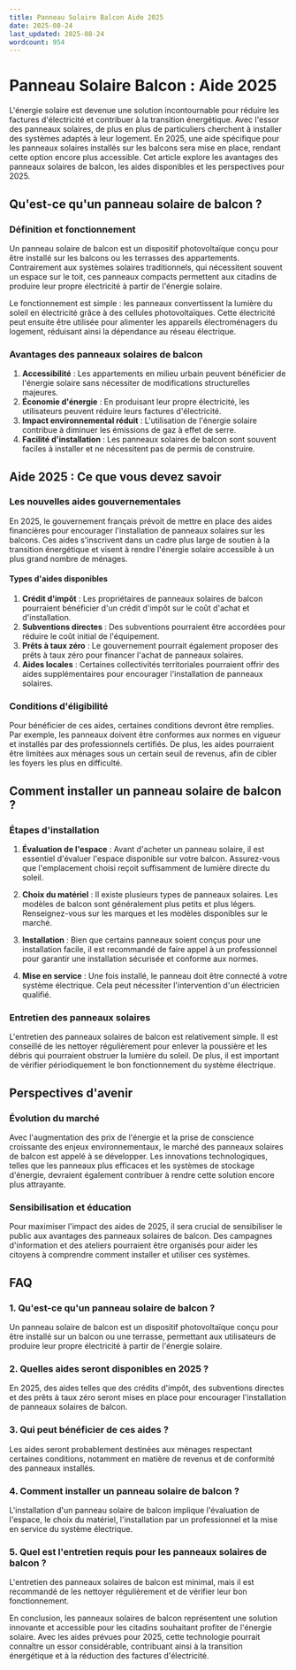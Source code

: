 ```yaml
---
title: Panneau Solaire Balcon Aide 2025
date: 2025-08-24
last_updated: 2025-08-24
wordcount: 954
---
```


# Panneau Solaire Balcon : Aide 2025

L'énergie solaire est devenue une solution incontournable pour réduire les factures d'électricité et contribuer à la transition énergétique. Avec l'essor des panneaux solaires, de plus en plus de particuliers cherchent à installer des systèmes adaptés à leur logement. En 2025, une aide spécifique pour les panneaux solaires installés sur les balcons sera mise en place, rendant cette option encore plus accessible. Cet article explore les avantages des panneaux solaires de balcon, les aides disponibles et les perspectives pour 2025.

## Qu'est-ce qu'un panneau solaire de balcon ?

### Définition et fonctionnement

Un panneau solaire de balcon est un dispositif photovoltaïque conçu pour être installé sur les balcons ou les terrasses des appartements. Contrairement aux systèmes solaires traditionnels, qui nécessitent souvent un espace sur le toit, ces panneaux compacts permettent aux citadins de produire leur propre électricité à partir de l'énergie solaire.

Le fonctionnement est simple : les panneaux convertissent la lumière du soleil en électricité grâce à des cellules photovoltaïques. Cette électricité peut ensuite être utilisée pour alimenter les appareils électroménagers du logement, réduisant ainsi la dépendance au réseau électrique.

### Avantages des panneaux solaires de balcon

1. **Accessibilité** : Les appartements en milieu urbain peuvent bénéficier de l'énergie solaire sans nécessiter de modifications structurelles majeures.
2. **Économie d'énergie** : En produisant leur propre électricité, les utilisateurs peuvent réduire leurs factures d'électricité.
3. **Impact environnemental réduit** : L'utilisation de l'énergie solaire contribue à diminuer les émissions de gaz à effet de serre.
4. **Facilité d'installation** : Les panneaux solaires de balcon sont souvent faciles à installer et ne nécessitent pas de permis de construire.

## Aide 2025 : Ce que vous devez savoir

### Les nouvelles aides gouvernementales

En 2025, le gouvernement français prévoit de mettre en place des aides financières pour encourager l'installation de panneaux solaires sur les balcons. Ces aides s'inscrivent dans un cadre plus large de soutien à la transition énergétique et visent à rendre l'énergie solaire accessible à un plus grand nombre de ménages.

#### Types d'aides disponibles

1. **Crédit d'impôt** : Les propriétaires de panneaux solaires de balcon pourraient bénéficier d'un crédit d'impôt sur le coût d'achat et d'installation.
2. **Subventions directes** : Des subventions pourraient être accordées pour réduire le coût initial de l'équipement.
3. **Prêts à taux zéro** : Le gouvernement pourrait également proposer des prêts à taux zéro pour financer l'achat de panneaux solaires.
4. **Aides locales** : Certaines collectivités territoriales pourraient offrir des aides supplémentaires pour encourager l'installation de panneaux solaires.

### Conditions d'éligibilité

Pour bénéficier de ces aides, certaines conditions devront être remplies. Par exemple, les panneaux doivent être conformes aux normes en vigueur et installés par des professionnels certifiés. De plus, les aides pourraient être limitées aux ménages sous un certain seuil de revenus, afin de cibler les foyers les plus en difficulté.

## Comment installer un panneau solaire de balcon ?

### Étapes d'installation

1. **Évaluation de l'espace** : Avant d'acheter un panneau solaire, il est essentiel d'évaluer l'espace disponible sur votre balcon. Assurez-vous que l'emplacement choisi reçoit suffisamment de lumière directe du soleil.
   
2. **Choix du matériel** : Il existe plusieurs types de panneaux solaires. Les modèles de balcon sont généralement plus petits et plus légers. Renseignez-vous sur les marques et les modèles disponibles sur le marché.

3. **Installation** : Bien que certains panneaux soient conçus pour une installation facile, il est recommandé de faire appel à un professionnel pour garantir une installation sécurisée et conforme aux normes.

4. **Mise en service** : Une fois installé, le panneau doit être connecté à votre système électrique. Cela peut nécessiter l'intervention d'un électricien qualifié.

### Entretien des panneaux solaires

L'entretien des panneaux solaires de balcon est relativement simple. Il est conseillé de les nettoyer régulièrement pour enlever la poussière et les débris qui pourraient obstruer la lumière du soleil. De plus, il est important de vérifier périodiquement le bon fonctionnement du système électrique.

## Perspectives d'avenir

### Évolution du marché

Avec l'augmentation des prix de l'énergie et la prise de conscience croissante des enjeux environnementaux, le marché des panneaux solaires de balcon est appelé à se développer. Les innovations technologiques, telles que les panneaux plus efficaces et les systèmes de stockage d'énergie, devraient également contribuer à rendre cette solution encore plus attrayante.

### Sensibilisation et éducation

Pour maximiser l'impact des aides de 2025, il sera crucial de sensibiliser le public aux avantages des panneaux solaires de balcon. Des campagnes d'information et des ateliers pourraient être organisés pour aider les citoyens à comprendre comment installer et utiliser ces systèmes.

## FAQ

### 1. Qu'est-ce qu'un panneau solaire de balcon ?

Un panneau solaire de balcon est un dispositif photovoltaïque conçu pour être installé sur un balcon ou une terrasse, permettant aux utilisateurs de produire leur propre électricité à partir de l'énergie solaire.

### 2. Quelles aides seront disponibles en 2025 ?

En 2025, des aides telles que des crédits d'impôt, des subventions directes et des prêts à taux zéro seront mises en place pour encourager l'installation de panneaux solaires de balcon.

### 3. Qui peut bénéficier de ces aides ?

Les aides seront probablement destinées aux ménages respectant certaines conditions, notamment en matière de revenus et de conformité des panneaux installés.

### 4. Comment installer un panneau solaire de balcon ?

L'installation d'un panneau solaire de balcon implique l'évaluation de l'espace, le choix du matériel, l'installation par un professionnel et la mise en service du système électrique.

### 5. Quel est l'entretien requis pour les panneaux solaires de balcon ?

L'entretien des panneaux solaires de balcon est minimal, mais il est recommandé de les nettoyer régulièrement et de vérifier leur bon fonctionnement.

En conclusion, les panneaux solaires de balcon représentent une solution innovante et accessible pour les citadins souhaitant profiter de l'énergie solaire. Avec les aides prévues pour 2025, cette technologie pourrait connaître un essor considérable, contribuant ainsi à la transition énergétique et à la réduction des factures d'électricité.